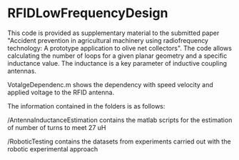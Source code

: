# RFIDLowFrequencyDesign
This code is provided as supplementary material to the submitted paper "Accident prevention in agricultural machinery using radiofrequency technology: A prototype application to olive net collectors". The code allows calculating the number of loops for a given planar geometry and a specific inductance value. The inductance is a key parameter of inductive coupling antennas.

VotalgeDependenc.m shows the dependency with speed velocity and applied voltage to the RFID antenna.

The information contained in the folders is as follows:

/AntennaInductanceEstimation contains the matlab scripts for the estimation of number of turns to meet 27 uH

/RoboticTesting contains the datasets from experiments carried out with the robotic experimental approach



